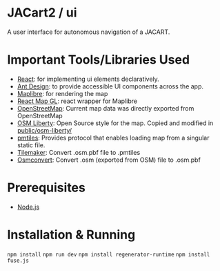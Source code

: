 # JACart2 / ui
A user interface for autonomous navigation of a JACART.

# Important Tools/Libraries Used
- [React](https://react.dev/): for implementing ui elements declaratively.
- [Ant Design](https://ant.design/components/overview/): to provide accessible UI components across the app.
- [Maplibre](https://maplibre.org/): for rendering the map
- [React Map GL](https://visgl.github.io/react-map-gl/): react wrapper for Maplibre
- [OpenStreetMap](https://www.openstreetmap.org/#map=17/38.43711/-78.87157): Current map data was directly exported from OpenStreetMap
- [OSM Liberty](https://github.com/maputnik/osm-liberty): Open Source style for the map. Copied and modified in [public/osm-liberty/](public/osm-liberty/)
- [pmtiles](https://www.npmjs.com/package/pmtiles): Provides protocol that enables loading map from a singular static file.
- [Tilemaker](https://github.com/systemed/tilemaker/): Convert .osm.pbf file to .pmtiles
- [Osmconvert](https://wiki.openstreetmap.org/wiki/Osmconvert): Convert .osm (exported from OSM) file to .osm.pbf

# Prerequisites
- [Node.js](https://nodejs.org/en)

# Installation & Running
`npm install`
`npm run dev`
`npm install regenerator-runtime`
`npm install fuse.js`
